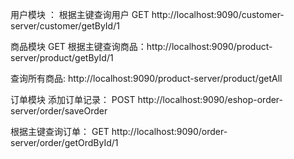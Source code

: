 用户模块 ： 根据主键查询用户 GET
http://localhost:9090/customer-server/customer/getById/1

商品模块   GET
根据主键查询商品：http://localhost:9090/product-server/product/getById/1

查询所有商品: http://localhost:9090/product-server/product/getAll

订单模块
添加订单记录： POST	http://localhost:9090/eshop-order-server/order/saveOrder

根据主键查询订单： GET	http://localhost:9090/order-server/order/getOrdById/1

